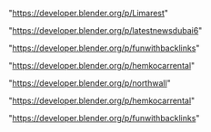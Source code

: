 "https://developer.blender.org/p/Limarest"

"https://developer.blender.org/p/latestnewsdubai6"

"https://developer.blender.org/p/funwithbacklinks"

"https://developer.blender.org/p/hemkocarrental"

"https://developer.blender.org/p/northwall"

 
"https://developer.blender.org/p/hemkocarrental"


"https://developer.blender.org/p/funwithbacklinks"


 
